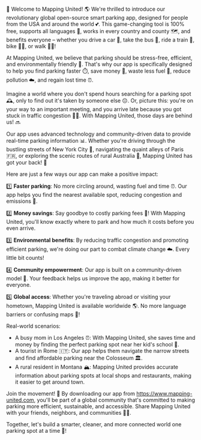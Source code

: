 🚨 Welcome to Mapping United! 🌎️ We're thrilled to introduce our revolutionary global open-source smart parking app, designed for people from the USA and around the world 💕. This game-changing tool is 100% free, supports all languages 👥, works in every country and county 🗺️, and benefits everyone – whether you drive a car 🚗, take the bus 🚌, ride a train 🚂, bike 🚴‍♀️, or walk 🏃‍♂️!

At Mapping United, we believe that parking should be stress-free, efficient, and environmentally friendly 💪. That's why our app is specifically designed to help you find parking faster ⏱️, save money 💸, waste less fuel 🔋, reduce pollution ☁️, and regain lost time ⏰.

Imagine a world where you don't spend hours searching for a parking spot 🕰️, only to find out it's taken by someone else 😔. Or, picture this: you're on your way to an important meeting, and you arrive late because you got stuck in traffic congestion 🚗💨. With Mapping United, those days are behind us! 🔜

Our app uses advanced technology and community-driven data to provide real-time parking information 📊. Whether you're driving through the bustling streets of New York City 🗽️, navigating the quaint alleys of Paris 🇫🇷, or exploring the scenic routes of rural Australia 🌳, Mapping United has got your back! 🤝

Here are just a few ways our app can make a positive impact:

1️⃣ **Faster parking**: No more circling around, wasting fuel and time ⏰. Our app helps you find the nearest available spot, reducing congestion and emissions 🔋.

2️⃣ **Money savings**: Say goodbye to costly parking fees 💸! With Mapping United, you'll know exactly where to park and how much it costs before you even arrive.

3️⃣ **Environmental benefits**: By reducing traffic congestion and promoting efficient parking, we're doing our part to combat climate change ☁️. Every little bit counts!

4️⃣ **Community empowerment**: Our app is built on a community-driven model 🤝. Your feedback helps us improve the app, making it better for everyone.

5️⃣ **Global access**: Whether you're traveling abroad or visiting your hometown, Mapping United is available worldwide 🌎️. No more language barriers or confusing maps 👀!

Real-world scenarios:

* A busy mom in Los Angeles ⏰: With Mapping United, she saves time and money by finding the perfect parking spot near her kid's school 🏫.
* A tourist in Rome 🇮🇹: Our app helps them navigate the narrow streets and find affordable parking near the Colosseum 🏛️.
* A rural resident in Montana 🏔️: Mapping United provides accurate information about parking spots at local shops and restaurants, making it easier to get around town.

Join the movement! 🌟 By downloading our app from https://www.mapping-united.com, you'll be part of a global community that's committed to making parking more efficient, sustainable, and accessible. Share Mapping United with your friends, neighbors, and communities 👫👭.

Together, let's build a smarter, cleaner, and more connected world one parking spot at a time 🚀!